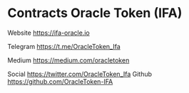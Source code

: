 # Contracts Oracle Token (IFA)

Website
https://ifa-oracle.io

Telegram
https://t.me/OracleToken_Ifa

Medium
https://medium.com/oracletoken

Social
https://twitter.com/OracleToken_Ifa
Github
https://github.com/OracleToken-IFA
